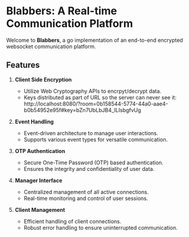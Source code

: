# Blabbers: A Real-time Communication Platform

Welcome to **Blabbers**, a go implementation of an end-to-end encrypted websocket communication platform.

## Features

1. **Client Side Encryption**
   - Utilize Web Cryptography APIs to encrpyt/decrypt data.
   - Keys distributed as part of URL so the server can never see it: <br>
     http://localhost:8080/?room=0b158544-5774-44a0-aae4-b0b54952e95f#key=bZn7UbLbJB4_ILIsbgfvUg

2. **Event Handling**
   - Event-driven architecture to manage user interactions.
   - Supports various event types for versatile communication.

3. **OTP Authentication**
   - Secure One-Time Password (OTP) based authentication.
   - Ensures the integrity and confidentiality of user data.

4. **Manager Interface**
   - Centralized management of all active connections.
   - Real-time monitoring and control of user sessions.

5. **Client Management**
   - Efficient handling of client connections.
   - Robust error handling to ensure uninterrupted communication.

